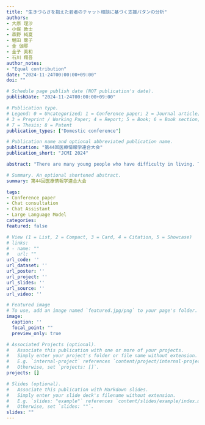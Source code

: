 ```yaml
---
title: "生きづらさを抱えた若者のチャット相談に基づく支援パタンの分析"
authors:
- 大原 理沙
- 小俣 敦士
- 森野 純夏
- 堀田 聰子
- 金 伽耶
- 金子 美和
- 石川 翔吾
author_notes:
- "Equal contribution"
date: "2024-11-24T00:00:00+09:00"
doi: ""

# Schedule page publish date (NOT publication's date).
publishDate: "2024-11-24T00:00:00+09:00"

# Publication type.
# Legend: 0 = Uncategorized; 1 = Conference paper; 2 = Journal article;
# 3 = Preprint / Working Paper; 4 = Report; 5 = Book; 6 = Book section;
# 7 = Thesis; 8 = Patent
publication_types: ["Domestic conference"]

# Publication name and optional abbreviated publication name.
publication: "第44回医療情報学連合大会"
publication_short: "JCMI 2024"

abstract: "There are many young people who have difficulty in living. This study was conducted to analyze the records of chat consultation services, with the aim of clarifying the trends of their problems and support patterns. We analyzed what kind of users the chat consultation service is in demand, what kind of worries the counselors have, and what kind of support the supporters provide. The consultants were mostly concerned with school- and work-related issues, and the results of labeling by LLM showed that positive responses by supporters tended to influence their feelings and wellbeing. On the other hand, in the cases where the support was unsuccessful, the lack of altruistic behavior of the supporters toward the consultants could be one of the reasons for this. The results of these analyses may be used as data for improving the quality and effectiveness of support for people with similar problems."

# Summary. An optional shortened abstract.
summary: 第44回医療情報学連合大会

tags:
- Conference paper
- Chat consultation
- Chat Assistant
- Large Language Model
categories: 
featured: false

# View (1 = List, 2 = Compact, 3 = Card, 4 = Citation, 5 = Showcase)
# links:
# - name: ""
#   url: ""
url_code: ''
url_dataset: ''
url_poster: ''
url_project: ''
url_slides: ''
url_source: ''
url_video: ''

# Featured image
# To use, add an image named `featured.jpg/png` to your page's folder. 
image:
  caption: ''
  focal_point: ""
  preview_only: true

# Associated Projects (optional).
#   Associate this publication with one or more of your projects.
#   Simply enter your project's folder or file name without extension.
#   E.g. `internal-project` references `content/project/internal-project/index.md`.
#   Otherwise, set `projects: []`.
projects: []

# Slides (optional).
#   Associate this publication with Markdown slides.
#   Simply enter your slide deck's filename without extension.
#   E.g. `slides: "example"` references `content/slides/example/index.md`.
#   Otherwise, set `slides: ""`.
slides: ""
---
```


